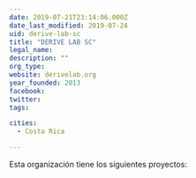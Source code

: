 ```yaml
---
date: 2019-07-21T23:14:06.000Z
date_last_modified: 2019-07-24
uid: derive-lab-sc
title: "DERIVE LAB SC"
legal_name: 
description: ""
org_type: 
website: derivelab.org
year_founded: 2013
facebook: 
twitter: 
tags:

cities: 
  - Costa Rica

---
```


Esta organización tiene los siguientes proyectos:


